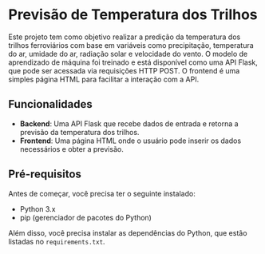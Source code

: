 # Previsão de Temperatura dos Trilhos

Este projeto tem como objetivo realizar a predição da temperatura dos trilhos ferroviários com base em variáveis como precipitação, temperatura do ar, umidade do ar, radiação solar e velocidade do vento. O modelo de aprendizado de máquina foi treinado e está disponível como uma API Flask, que pode ser acessada via requisições HTTP POST. O frontend é uma simples página HTML para facilitar a interação com a API.

## Funcionalidades

- **Backend**: Uma API Flask que recebe dados de entrada e retorna a previsão da temperatura dos trilhos.
- **Frontend**: Uma página HTML onde o usuário pode inserir os dados necessários e obter a previsão.

## Pré-requisitos

Antes de começar, você precisa ter o seguinte instalado:

- Python 3.x
- pip (gerenciador de pacotes do Python)

Além disso, você precisa instalar as dependências do Python, que estão listadas no `requirements.txt`.

